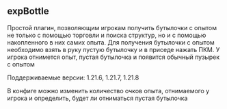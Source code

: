 ## expBottle
Простой плагин, позволяющим игрокам получить бутылочки с опытом не только с помощью торговли и поиска структур, но и с помощью накопленного в них самих опыта. Для получения бутылочки с опытом необходимо взять в руку пустую бутылочку и в приседе нажать ПКМ. У игрока отнимется опыт, пустая бутылочка и появится обычный пузырек с опытом

Поддерживаемые версии: 1.21.6, 1.21.7, 1.21.8

В конфиге можно изменить количество очков опыта, отнимаемого у игрока и определить, будет ли отниматься пустая бутылочка
